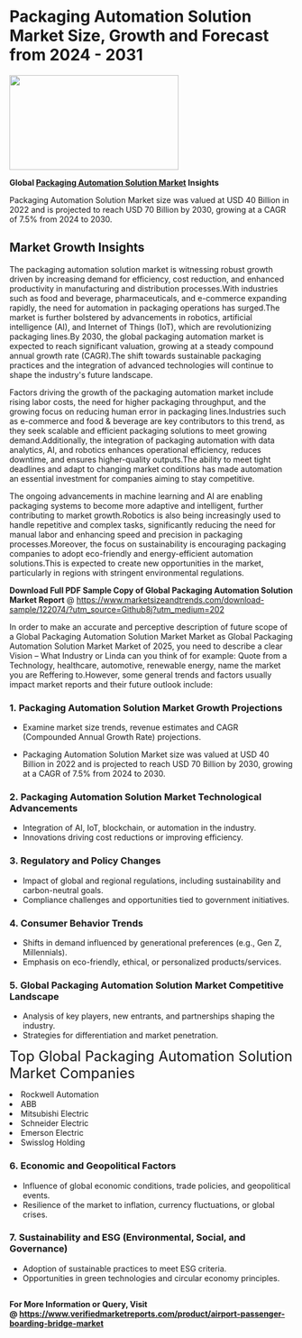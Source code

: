 <H1>Packaging Automation Solution Market Size, Growth and Forecast from 2024 - 2031</H1><img class="aligncenter size-medium wp-image-584254" src="https://thirdeyenews.in/wp-content/uploads/2024/09/Global-Market-Research-300x168.jpeg" alt="" width="300" height="168" /><p><strong>Global&nbsp;<a href="https://www.marketsizeandtrends.com/download-sample/122074/?utm_source=Github8j?utm_medium=202">Packaging Automation Solution Market</a> Insights</strong></p><p>Packaging Automation Solution Market size was valued at USD 40 Billion in 2022 and is projected to reach USD 70 Billion by 2030, growing at a CAGR of 7.5% from 2024 to 2030.</p><p><h2>Market Growth Insights</h2> <p>The packaging automation solution market is witnessing robust growth driven by increasing demand for efficiency, cost reduction, and enhanced productivity in manufacturing and distribution processes.With industries such as food and beverage, pharmaceuticals, and e-commerce expanding rapidly, the need for automation in packaging operations has surged.The market is further bolstered by advancements in robotics, artificial intelligence (AI), and Internet of Things (IoT), which are revolutionizing packaging lines.By 2030, the global packaging automation market is expected to reach significant valuation, growing at a steady compound annual growth rate (CAGR).The shift towards sustainable packaging practices and the integration of advanced technologies will continue to shape the industry's future landscape.</p> <p>Factors driving the growth of the packaging automation market include rising labor costs, the need for higher packaging throughput, and the growing focus on reducing human error in packaging lines.Industries such as e-commerce and food & beverage are key contributors to this trend, as they seek scalable and efficient packaging solutions to meet growing demand.Additionally, the integration of packaging automation with data analytics, AI, and robotics enhances operational efficiency, reduces downtime, and ensures higher-quality outputs.The ability to meet tight deadlines and adapt to changing market conditions has made automation an essential investment for companies aiming to stay competitive.</p> <p>The ongoing advancements in machine learning and AI are enabling packaging systems to become more adaptive and intelligent, further contributing to market growth.Robotics is also being increasingly used to handle repetitive and complex tasks, significantly reducing the need for manual labor and enhancing speed and precision in packaging processes.Moreover, the focus on sustainability is encouraging packaging companies to adopt eco-friendly and energy-efficient automation solutions.This is expected to create new opportunities in the market, particularly in regions with stringent environmental regulations.</p> <p><span class=""><strong>Download Full PDF Sample Copy of Global Packaging Automation Solution Market Report</strong> @ <a href="https://www.marketsizeandtrends.com/download-sample/122074/?utm_source=Github8j?utm_medium=202" target="_blank">https://www.marketsizeandtrends.com/download-sample/122074/?utm_source=Github8j?utm_medium=202</a></span></p><p>In order to make an accurate and perceptive description of future scope of a Global&nbsp;Packaging Automation Solution Market Market as Global&nbsp;Packaging Automation Solution Market Market of 2025, you need to describe a clear Vision &ndash; What Industry or Linda can you think of for example: Quote from a Technology, healthcare, automotive, renewable energy, name the market you are Reffering to.However, some general trends and factors usually impact market reports and their future outlook include:</p><h3>1.&nbsp;<strong>Packaging Automation Solution Market Growth Projections</strong></h3><ul><li>Examine market size trends, revenue estimates and CAGR (Compounded Annual Growth Rate) projections.</li><li><p>Packaging Automation Solution Market size was valued at USD 40 Billion in 2022 and is projected to reach USD 70 Billion by 2030, growing at a CAGR of 7.5% from 2024 to 2030.</p></li></ul><h3>2.&nbsp;<strong>Packaging Automation Solution Market Technological Advancements</strong></h3><ul><li>Integration of AI, IoT, blockchain, or automation in the industry.</li><li>Innovations driving cost reductions or improving efficiency.</li></ul><h3>3.&nbsp;<strong>Regulatory and Policy Changes</strong></h3><ul><li>Impact of global and regional regulations, including sustainability and carbon-neutral goals.</li><li>Compliance challenges and opportunities tied to government initiatives.</li></ul><h3>4.&nbsp;<strong>Consumer Behavior Trends</strong></h3><ul><li>Shifts in demand influenced by generational preferences (e.g., Gen Z, Millennials).</li><li>Emphasis on eco-friendly, ethical, or personalized products/services.</li></ul><h3>5.&nbsp;<strong>Global Packaging Automation Solution Market Competitive Landscape</strong></h3><ul><li>Analysis of key players, new entrants, and partnerships shaping the industry.</li><li>Strategies for differentiation and market penetration.</li></ul><p data-pm-slice="1 1 []"><span style="color: inherit; font-family: inherit; font-size: 25px;">Top Global Packaging Automation Solution Market Companies</span></p><div class="" data-test-id=""><p><li>Rockwell Automation</li><li> ABB</li><li> Mitsubishi Electric</li><li> Schneider Electric</li><li> Emerson Electric</li><li> Swisslog Holding</li></p></div><h3>6.&nbsp;<strong>Economic and Geopolitical Factors</strong></h3><ul><li>Influence of global economic conditions, trade policies, and geopolitical events.</li><li>Resilience of the market to inflation, currency fluctuations, or global crises.</li></ul><h3>7.&nbsp;<strong>Sustainability and ESG (Environmental, Social, and Governance)</strong></h3><ul><li>Adoption of sustainable practices to meet ESG criteria.</li><li>Opportunities in green technologies and circular economy principles.</li></ul><h2><strong style="font-size: 14px;">For More Information or Query, Visit @&nbsp;</strong><a style="background-color: #ffffff; font-size: 14px;" href="https://www.marketsizeandtrends.com/report/packaging-automation-solution-market/" target="_blank">https://www.verifiedmarketreports.com/product/airport-passenger-boarding-bridge-market</a></h2>